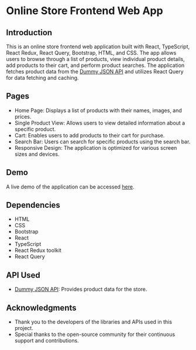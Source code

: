 # Online Store Frontend Web App


## Introduction
This is an online store frontend web application built with React, TypeScript, React Redux, React Query, Bootstrap, HTML, and CSS. The app allows users to browse through a list of products, view individual product details, add products to their cart, and perform product searches. The application fetches product data from the [Dummy JSON API](https://dummyjson.com/) and utilizes React Query for data fetching and caching.

## Pages
- Home Page: Displays a list of products with their names, images, and prices.
- Single Product View: Allows users to view detailed information about a specific product.
- Cart: Enables users to add products to their cart for purchase.
- Search Bar: Users can search for specific products using the search bar.
- Responsive Design: The application is optimized for various screen sizes and devices.

## Demo
A live demo of the application can be accessed [here](https://online2store.netlify.app/).


## Dependencies
- HTML
- CSS
- Bootstrap
- React
- TypeScript
- React Redux toolkit
- React Query


## API Used
- [Dummy JSON API](https://dummyjson.com/): Provides product data for the store.

## Acknowledgments
- Thank you to the developers of the libraries and APIs used in this project.
- Special thanks to the open-source community for their continuous support and contributions.
